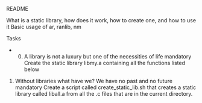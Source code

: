 README

What is a static library, how does it work, how to create one, and how to use it
Basic usage of ar, ranlib, nm


Tasks
- 0. A library is not a luxury but one of the necessities of life
  mandatory
  Create the static library libmy.a containing all the functions listed below

1. Without libraries what have we? We have no past and no future
mandatory
Create a script called create_static_lib.sh that creates a static library called liball.a from all the .c files that are in the current    directory.
